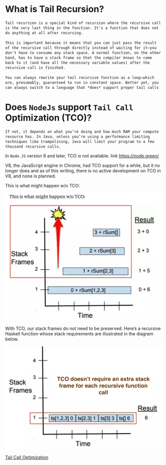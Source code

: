 # What is Tail Recursion?
```  
Tail recursion is a special kind of recursion where the recursive call is the very last thing in the function. It's a function that does not do anything at all after recursing.

This is important because it means that you can just pass the result of the recursive call through directly instead of waiting for it—you don't have to consume any stack space. A normal function, on the other hand, has to have a stack frame so that the compiler knows to come back to it (and have all the necessary variable values) after the recursive call is finished.

You can always rewrite your tail recursive function as a loop—which are, presumably, guaranteed to run in constant space. Better yet, you can always switch to a language that *does* support proper tail calls 
```

# Does `NodeJs` support `Tail Call` Optimization (TCO)?
```
If not, it depends on what you’re doing and how much RAM your compute resource has. In Java, unless you’re using a performance limiting techniques like trampolining, Java will limit your program to a few thousand recursive calls.
```

In `Node.JS` version 8 and later, TCO is not available. link https://node.green/

V8, the JavaScript engine in Chrome, had TCO support for a while, but it no longer does and as of this writing, there is no active development on TCO in V8, and none is planned. 

This is what might happen w/o TCO:  

![TCO](../LRU-Cache/images/tail-1.png)  


With TCO, our stack frames do not need to be preserved. Here’s a recursive Haskell function whose stack requirements are illustrated in the diagram below.

![TCO](../LRU-Cache/images/tail-2.png)  



[Tail Call Optimization](https://www.youtube.com/watch?v=L1jjXGfxozc)


